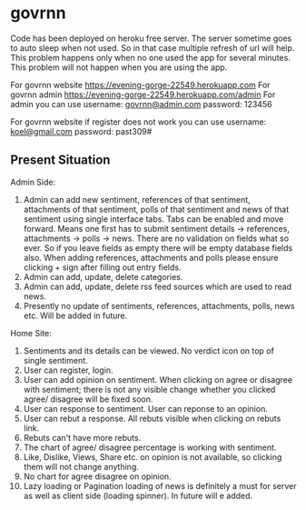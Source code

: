 # govrnn

Code has been deployed on heroku free server. The server sometime goes to auto sleep when not used. So in that case multiple refresh of url will help. This problem happens only when no one used the app for several minutes. This problem will not happen when you are using the app.

For govrnn website https://evening-gorge-22549.herokuapp.com
For govrnn admin https://evening-gorge-22549.herokuapp.com/admin
For admin you can use username: govrnn@admin.com password: 123456

For govrnn website if register does not work you can use username: koel@gmail.com password: past309#

## Present Situation
Admin Side:
1. Admin can add new sentiment, references of that sentiment, attachments of that sentiment, polls of that sentiment and news of that sentiment using single interface tabs. Tabs can be enabled and move forward. Means one first has to submit sentiment details -> references, attachments -> polls -> news. There are no validation on fields what so ever. So if you leave fields as empty there will be empty database fields also. When adding references, attachments and polls please ensure clicking + sign after filling out entry fields.
2. Admin can add, update, delete categories.
3. Admin can add, update, delete rss feed sources which are used to read news.
4. Presently no update of sentiments, references, attachments, polls, news etc. Will be added in future.

Home Site:
1. Sentiments and its details can be viewed. No verdict icon on top of single sentiment.
2. User can register, login.
3. User can add opinion on sentiment. When clicking on agree or disagree with sentiment; there is not any visible change whether you clicked agree/ disagree will be fixed soon.
4. User can response to sentiment. User can reponse to an opinion.
5. User can rebut a response. All rebuts visible when clicking on rebuts link.
6. Rebuts can't have more rebuts.
7. The chart of agree/ disagree percentage is working with sentiment.
8. Like, Dislike, Views, Share etc. on opinion is not available, so clicking them will not change anything.
9. No chart for agree disagree on opinion.
10. Lazy loading or Pagination loading of news is definitely a must for server as well as client side (loading spinner). In future will e added.

